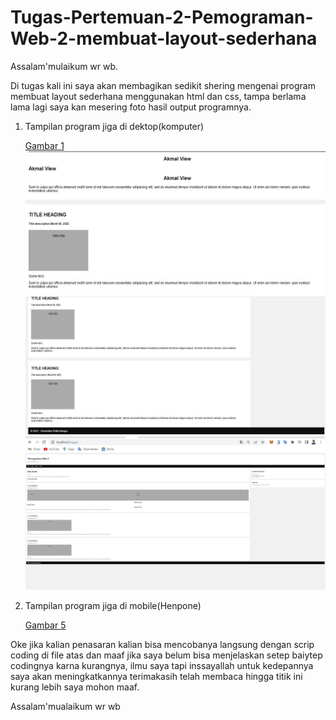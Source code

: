 # Tugas-Pertemuan-2-Pemograman-Web-2-membuat-layout-sederhana

Assalam'mulaikum wr wb. <p> 

Di tugas kali ini saya akan membagikan sedikit shering mengenai program membuat layout sederhana menggunakan html dan css, tampa berlama lama lagi saya kan mesering foto hasil output programnya.<p>

1. Tampilan program jiga di dektop(komputer)<p>
[Gambar 1](screenshoot/1.JPG)
![Gambar 2](screenshoot/2.JPG)
![Gambar 3](screenshoot/3.JPG)
![Gambar 4](screenshoot/4.JPG)

2. Tampilan program jiga di mobile(Henpone)<p>
[Gambar 5](screenshoot/5.JPG)

Oke jika kalian penasaran kalian bisa mencobanya langsung dengan scrip coding di file atas dan maaf jika saya belum bisa menjelaskan setep baiytep codingnya karna kurangnya, ilmu saya tapi inssayallah untuk kedepannya saya akan meningkatkannya terimakasih telah membaca hingga titik ini kurang lebih saya mohon maaf.<p>

Assalam'mualaikum wr wb<p>

